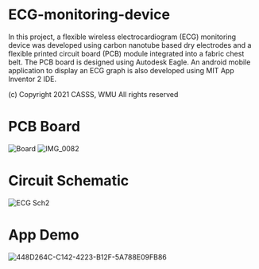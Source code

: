 # ECG-monitoring-device
In this project, a flexible wireless electrocardiogram (ECG) monitoring device was developed using carbon nanotube based dry electrodes and a flexible printed circuit board (PCB) module integrated into a fabric chest belt. The PCB board is designed using Autodesk Eagle. An android mobile application to display an ECG graph is also developed using MIT App Inventor 2 IDE. 

(c) Copyright 2021 CASSS, WMU
All rights reserved

# PCB Board
![Board](https://user-images.githubusercontent.com/88264517/133828758-e0def8f2-6dfc-4493-a00b-4339c5370e7c.png)
![IMG_0082](https://user-images.githubusercontent.com/88264517/133935767-837d7ace-d49e-4879-96d4-f267d70ac004.jpg)



# Circuit Schematic
![ECG Sch2](https://user-images.githubusercontent.com/88264517/133828793-ce7a7dff-291b-432e-a5d4-06ae78a29b5b.png)



# App Demo
![448D264C-C142-4223-B12F-5A788E09FB86](https://user-images.githubusercontent.com/88264517/133829807-29076675-19d5-455e-80eb-7d0ad10fa8e1.PNG)





